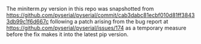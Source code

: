 The miniterm.py version in this repo was snapshotted from https://github.com/pyserial/pyserial/commit/cab3dabc81ecbf010d81ff38433db99c1f6d667c following a patch arising from the bug report at https://github.com/pyserial/pyserial/issues/174  as a temporary measure before the fix makes it into the latest pip version.
